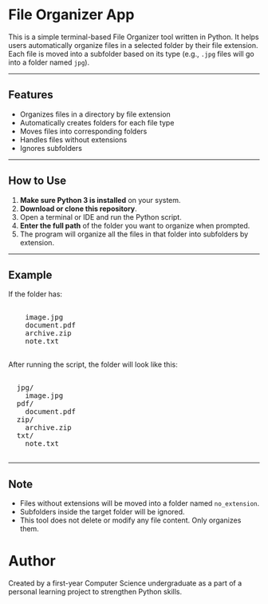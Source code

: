 # File Organizer App 

This is a simple terminal-based File Organizer tool written in Python. It helps users automatically organize files in a selected folder by their file extension. Each file is moved into a subfolder based on its type (e.g., `.jpg` files will go into a folder named `jpg`).

---

## Features

- Organizes files in a directory by file extension
- Automatically creates folders for each file type
- Moves files into corresponding folders
- Handles files without extensions
- Ignores subfolders

---

## How to Use 

1. **Make sure Python 3 is installed** on your system.
2. **Download or clone this repository**.
3. Open a terminal or IDE and run the Python script.
4. **Enter the full path** of the folder you want to organize when prompted.
5. The program will organize all the files in that folder into subfolders by extension.

---

## Example

If the folder has:
 <pre> 
    image.jpg
    document.pdf
    archive.zip
    note.txt 
 </pre>

After running the script, the folder will look like this:
 <pre> 
  jpg/
    image.jpg
  pdf/
    document.pdf
  zip/
    archive.zip
  txt/
    note.txt
 </pre>

---

## Note 

- Files without extensions will be moved into a folder named `no_extension`.
- Subfolders inside the target folder will be ignored.
- This tool does not delete or modify any file content. Only organizes them.

# Author

Created by a first-year Computer Science undergraduate as a part of a personal learning project to strengthen Python skills.
